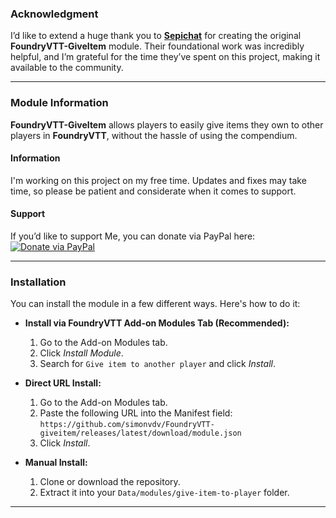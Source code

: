 
### Acknowledgment

I’d like to extend a huge thank you to [**Sepichat**](https://github.com/Sepichat) for creating the original **FoundryVTT-GiveItem** module.
Their foundational work was incredibly helpful, and I’m grateful for the time they’ve spent on this project, making it available to the community.

---

### Module Information

**FoundryVTT-GiveItem** allows players to easily give items they own to other players in **FoundryVTT**, without the hassle of using the compendium.

#### Information

I'm working on this project on my free time. Updates and fixes may take time, so please be patient and considerate when it comes to support.

#### Support

If you’d like to support Me, you can donate via PayPal here:  
[![Donate via PayPal](https://img.shields.io/badge/Donate-PayPal-blue.svg)](https://www.paypal.com/donate/?hosted_button_id=WQ9KSEJTKGFHN)


---

### Installation

You can install the module in a few different ways. Here's how to do it:

* **Install via FoundryVTT Add-on Modules Tab (Recommended):**

  1. Go to the Add-on Modules tab.
  2. Click *Install Module*.
  3. Search for `Give item to another player` and click *Install*.

* **Direct URL Install:**

  1. Go to the Add-on Modules tab.
  2. Paste the following URL into the Manifest field:
     `https://github.com/simonvdv/FoundryVTT-giveitem/releases/latest/download/module.json`
  3. Click *Install*.

* **Manual Install:**

  1. Clone or download the repository.
  2. Extract it into your `Data/modules/give-item-to-player` folder.

---
